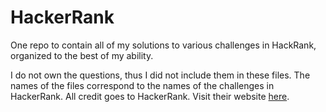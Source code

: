 # HackerRank
One repo to contain all of my solutions to various challenges in HackRank, organized to the best of my ability.

I do not own the questions, thus I did not include them in these files. The names of the files correspond to the names of the challenges in HackerRank. 
All credit goes to HackerRank. Visit their website <a href="https://www.hackerrank.com/">here</a>.
